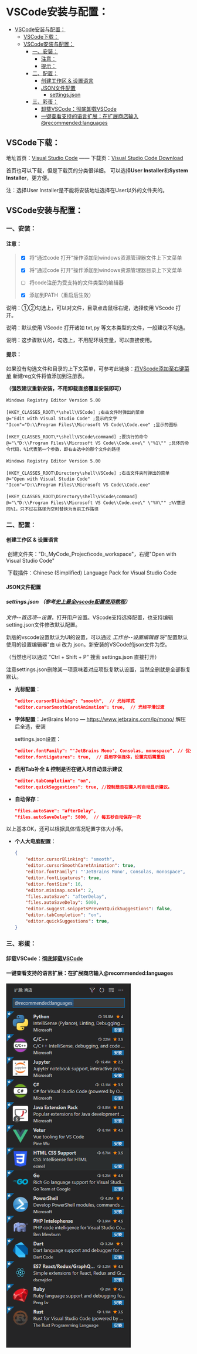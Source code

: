 # VSCode安装与配置：


- [VSCode安装与配置：](#vscode安装与配置)
  - [VSCode下载：](#vscode下载)
  - [VSCode安装与配置：](#vscode安装与配置-1)
    - [一、安装：](#一安装)
      - [注意：](#注意)
      - [提示：](#提示)
    - [二、配置：](#二配置)
      - [创建工作区 & 设置语言](#创建工作区--设置语言)
      - [JSON文件配置](#json文件配置)
        - [settings.json](#settingsjson-参考史上最全vscode配置使用教程)
    - [三、彩蛋：](#三彩蛋)
      - [卸载VSCode：彻底卸载VSCode](#卸载vscode彻底卸载vscode)
      - [一键查看支持的语言扩展：在扩展商店输入@recommended:languages](#一键查看支持的语言扩展在扩展商店输入recommendedlanguages)



## VSCode下载：

地址首页：[Visual Studio Code](https://code.visualstudio.com/)  —— 下载页：[Visual Studio Code Download](https://code.visualstudio.com/Download)

首页也可以下载，但是下载页的分类很详细。 可以选择**User Installer**和**System Installer**，更方便。

注：选择User Installer是不能将安装地址选择在User以外的文件夹的。



## VSCode安装与配置：

### 一、安装：

#### 注意：

> - [x] 将“通过code 打开“操作添加到windows资源管理器文件上下文菜单
>
> - [x] 将“通过code 打开”操作添加到windows资源管理器目录上下文菜单
>
> - [ ] 将code注册为受支持的文件类型的编辑器
>
> - [x] 添加到PATH（重启后生效）

说明：①②勾选上，可以对文件，目录点击鼠标右键，选择使用 VScode 打开。

说明：默认使用 VScode 打开诸如 txt,py 等文本类型的文件，一般建议不勾选。

说明：这步骤默认的，勾选上，不用配环境变量，可以直接使用。



#### 提示：

如果没有勾选文件和目录的上下文菜单，可参考此链接：[将VScode添加至右键菜单](https://www.cnblogs.com/kangyupl/p/13525258.html) 新建reg文件将值添加到注册表。

**（强烈建议重新安装，不用卸载直接覆盖安装即可）**

```
Windows Registry Editor Version 5.00

[HKEY_CLASSES_ROOT\*\shell\VSCode] ;右击文件时弹出的菜单
@="Edit with Visual Studio Code" ;显示的文字
"Icon"="D:\\Program Files\\Microsoft VS Code\\Code.exe" ;显示的图标

[HKEY_CLASSES_ROOT\*\shell\VSCode\command] ;要执行的命令
@="\"D:\\Program Files\\Microsoft VS Code\\Code.exe\" \"%1\"" ;具体的命令代码，%1代表第一个参数，即右击选中的那个文件的路径

Windows Registry Editor Version 5.00

[HKEY_CLASSES_ROOT\Directory\shell\VSCode] ;右击文件夹时弹出的菜单
@="Open with Visual Studio Code"
"Icon"="D:\\Program Files\\Microsoft VS Code\\Code.exe"

[HKEY_CLASSES_ROOT\Directory\shell\VSCode\command]
@="\"D:\\Program Files\\Microsoft VS Code\\Code.exe\" \"%V\"" ;%V意思同%1，只不过在路径为空时替换为当前工作路径
```



### 二、配置：

#### 创建工作区 & 设置语言

​	创建文件夹："D:\_MyCode_Project\code_workspace"，右键"Open with Visual Studio Code"

​	下载插件：Chinese (Simplified) Language Pack for Visual Studio Code

#### JSON文件配置

##### **settings.json** （参考[史上最全vscode配置使用教程](https://zhuanlan.zhihu.com/p/113222681)）

*文件--首选项--设置*，打开用户设置。VScode支持选择配置，也支持编辑setting.json文件修改默认配置。

新版的vscode设置默认为UI的设置，可以通过  *工作台--设置编辑器*  将"配置默认使用的设置编辑器"由 ui 改为 json。新安装的VSCode的json文件为空。

（当然也可以通过 "Ctrl + Shift + P” 搜索 settings.json 直接打开）

注意settings.json删除某一项意味着对应项恢复默认设置，当然全删就是全部恢复默认。



- **光标配置**：

  ```json
  "editor.cursorBlinking": "smooth",  // 光标样式
  "editor.cursorSmoothCaretAnimation": true,  // 光标平滑过渡
  ```

  

- **字体配置**：JetBrains Mono — https://www.jetbrains.com/lp/mono/ 解压后全选，安装

  settings.json设置：

  ```json
  "editor.fontFamily": "'JetBrains Mono', Consolas, monospace", // 优先使用第一个字体
  "editor.fontLigatures": true,  // 启用字体连体，设置完后需重启
  ```



- **启用Tab补全 & 控制是否在键入时自动显示建议**

  ```json
  "editor.tabCompletion": "on",
  "editor.quickSuggestions": true, //控制是否在键入时自动显示建议。
  ```

  

- **自动保存**：

  ```json
  "files.autoSave": "afterDelay",
  "files.autoSaveDelay": 5000,  // 每五秒自动保存一次
  ```

以上基本OK，还可以根据具体情况配置字体大小等。

- **个人大电脑配置**：

  ```json
  {
      "editor.cursorBlinking": "smooth",
      "editor.cursorSmoothCaretAnimation": true,
      "editor.fontFamily": "'JetBrains Mono', Consolas, monospace",
      "editor.fontLigatures": true,
      "editor.fontSize": 16,
      "editor.minimap.scale": 2,
      "files.autoSave": "afterDelay",
      "files.autoSaveDelay": 5000,
      "editor.suggest.snippetsPreventQuickSuggestions": false,
      "editor.tabCompletion": "on",
      "editor.quickSuggestions": true,
  }
  ```

  

### 三、彩蛋：

#### 卸载VSCode：[彻底卸载VSCode](https://blog.csdn.net/qq_29339467/article/details/104074758)

#### 一键查看支持的语言扩展：在扩展商店输入@recommended:languages 

![image-20210808210320808](./img1.png)
